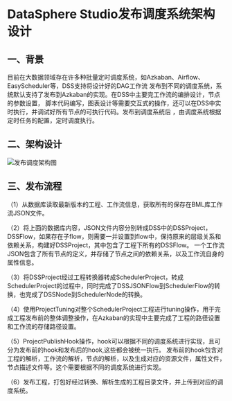 # DataSphere Studio发布调度系统架构设计



## 一、背景

   目前在大数据领域存在许多种批量定时调度系统，如Azkaban、Airflow、EasyScheduler等，DSS支持将设计好的DAG工作流
发布到不同的调度系统，系统默认支持了发布到Azkaban的实现。在DSS中主要完工作流的编排设计，节点的参数设置，
脚本代码编写，图表设计等需要交互式的操作，还可以在DSS中实时执行，并调试好所有节点的可执行代码。发布到调度系统后
，由调度系统根据定时任务的配置，定时调度执行。

## 二、架构设计

![发布调度架构图](../../../images/zh_CN/charpter3/publish/publichtoscheduling.png)

## 三、发布流程

（1）从数据库读取最新版本的工程、工作流信息，获取所有的保存在BML库工作流JSON文件。

（2）将上面的数据库内容，JSON文件内容分别转成DSS中的DSSProject，DSSFlow，如果存在子flow，则需要一并设置到flow中，保持原来的层级关系和依赖关系，构建好DSSProject，其中包含了工程下所有的DSSFlow。
     一个工作流JSON包含了所有节点的定义，并存储了节点之间的依赖关系，以及工作流自身的属性信息。

（3）将DSSProject经过工程转换器转成SchedulerProject，转成SchedulerProject的过程中，同时完成了DSSJSONFlow到SchedulerFlow的转换，也完成了DSSNode到SchedulerNode的转换。

（4）使用ProjectTuning对整个SchedulerProject工程进行tuning操作，用于完成工程发布前的整体调整操作，在Azkaban的实现中主要完成了工程的路径设置和工作流的存储路径设置。

（5）ProjectPublishHook操作，hook可以根据不同的调度系统进行实现，且可分为发布前的hook和发布后的hook,这些都会被统一执行。
     发布前的hook包含对工程的解析，工作流的解析，节点的解析，以及生成对应的资源文件，属性文件，节点描述文件等。这个需要根据不同的调度系统进行实现。

（6）发布工程，打包好经过转换、解析生成的工程目录文件，并上传到对应的调度系统。
